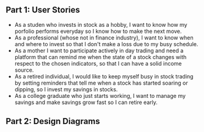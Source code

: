 ## Part 1: User Stories

- As a studen who invests in stock as a hobby, I want to know how my porfolio performs everyday so I know how to make the next move.
- As a professional (whose not in finance industry), I want to know when and where to invest so that I don't make a loss due to my busy schedule.
- As a mother I want to participate actively in day trading and need a platform that can remind me when the state of a stock changes with respect to the chosen indicators, so that I can have a solid income source.
- As a retired individual, I would like to keep myself busy in stock trading by setting reminders that tell me when a stock has started soaring or dipping, so I invest my savings in stocks.
- As a college graduate who just starts working, I want to manage my savings and make savings grow fast so I can retire early.

## Part 2: Design Diagrams
